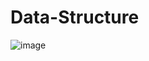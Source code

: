 # Data-Structure


![image](https://user-images.githubusercontent.com/5858494/163965238-cea4e781-7183-43ab-983b-247a9c85b6b1.png)
